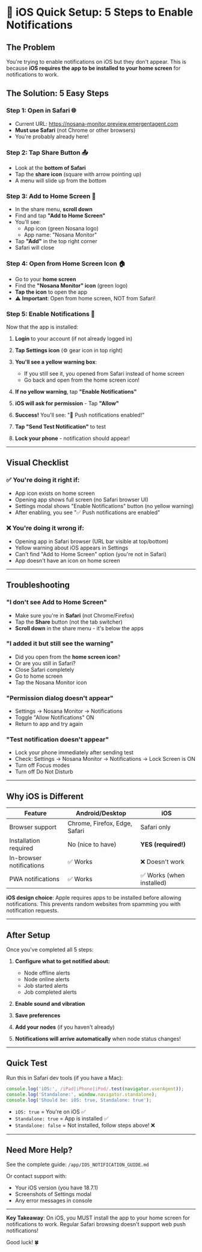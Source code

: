# 🍎 iOS Quick Setup: 5 Steps to Enable Notifications

## The Problem
You're trying to enable notifications on iOS but they don't appear. This is because **iOS requires the app to be installed to your home screen** for notifications to work.

## The Solution: 5 Easy Steps

### Step 1: Open in Safari 🌐
- Current URL: https://nosana-monitor.preview.emergentagent.com
- **Must use Safari** (not Chrome or other browsers)
- You're probably already here!

### Step 2: Tap Share Button 📤
- Look at the **bottom of Safari**
- Tap the **share icon** (square with arrow pointing up)
- A menu will slide up from the bottom

### Step 3: Add to Home Screen 📱
- In the share menu, **scroll down**
- Find and tap **"Add to Home Screen"**
- You'll see:
  - App icon (green Nosana logo)
  - App name: "Nosana Monitor"
- Tap **"Add"** in the top right corner
- Safari will close

### Step 4: Open from Home Screen Icon 🏠
- Go to your **home screen**
- Find the **"Nosana Monitor" icon** (green logo)
- **Tap the icon** to open the app
- ⚠️ **Important**: Open from home screen, NOT from Safari!

### Step 5: Enable Notifications 🔔
Now that the app is installed:

1. **Login** to your account (if not already logged in)

2. **Tap Settings icon** (⚙️ gear icon in top right)

3. **You'll see a yellow warning box**:
   - If you still see it, you opened from Safari instead of home screen
   - Go back and open from the home screen icon!

4. **If no yellow warning**, tap **"Enable Notifications"**

5. **iOS will ask for permission** - Tap **"Allow"**

6. **Success!** You'll see: "🎉 Push notifications enabled!"

7. **Tap "Send Test Notification"** to test

8. **Lock your phone** - notification should appear!

---

## Visual Checklist

### ✅ You're doing it right if:
- App icon exists on home screen
- Opening app shows full screen (no Safari browser UI)
- Settings modal shows "Enable Notifications" button (no yellow warning)
- After enabling, you see "✅ Push notifications are enabled"

### ❌ You're doing it wrong if:
- Opening app in Safari browser (URL bar visible at top/bottom)
- Yellow warning about iOS appears in Settings
- Can't find "Add to Home Screen" option (you're not in Safari)
- App doesn't have an icon on home screen

---

## Troubleshooting

### "I don't see Add to Home Screen"
- Make sure you're in **Safari** (not Chrome/Firefox)
- Tap the **Share** button (not the tab switcher)
- **Scroll down** in the share menu - it's below the apps

### "I added it but still see the warning"
- Did you open from the **home screen icon**?
- Or are you still in Safari?
- Close Safari completely
- Go to home screen
- Tap the Nosana Monitor icon

### "Permission dialog doesn't appear"
- Settings → Nosana Monitor → Notifications
- Toggle "Allow Notifications" ON
- Return to app and try again

### "Test notification doesn't appear"
- Lock your phone immediately after sending test
- Check: Settings → Nosana Monitor → Notifications → Lock Screen is ON
- Turn off Focus modes
- Turn off Do Not Disturb

---

## Why iOS is Different

| Feature | Android/Desktop | iOS |
|---------|----------------|-----|
| Browser support | Chrome, Firefox, Edge, Safari | Safari only |
| Installation required | No (nice to have) | **YES (required!)** |
| In-browser notifications | ✅ Works | ❌ Doesn't work |
| PWA notifications | ✅ Works | ✅ Works (when installed) |

**iOS design choice**: Apple requires apps to be installed before allowing notifications. This prevents random websites from spamming you with notification requests.

---

## After Setup

Once you've completed all 5 steps:

1. **Configure what to get notified about:**
   - Node offline alerts
   - Node online alerts
   - Job started alerts
   - Job completed alerts

2. **Enable sound and vibration**

3. **Save preferences**

4. **Add your nodes** (if you haven't already)

5. **Notifications will arrive automatically** when node status changes!

---

## Quick Test

Run this in Safari dev tools (if you have a Mac):

```javascript
console.log('iOS:', /iPad|iPhone|iPod/.test(navigator.userAgent));
console.log('Standalone:', window.navigator.standalone);
console.log('Should be: iOS: true, Standalone: true');
```

- `iOS: true` = You're on iOS ✅
- `Standalone: true` = App is installed ✅
- `Standalone: false` = Not installed, follow steps above! ❌

---

## Need More Help?

See the complete guide: `/app/IOS_NOTIFICATION_GUIDE.md`

Or contact support with:
- Your iOS version (you have 18.7.1)
- Screenshots of Settings modal
- Any error messages in console

---

**Key Takeaway**: On iOS, you MUST install the app to your home screen for notifications to work. Regular Safari browsing doesn't support web push notifications!

Good luck! 🍀
